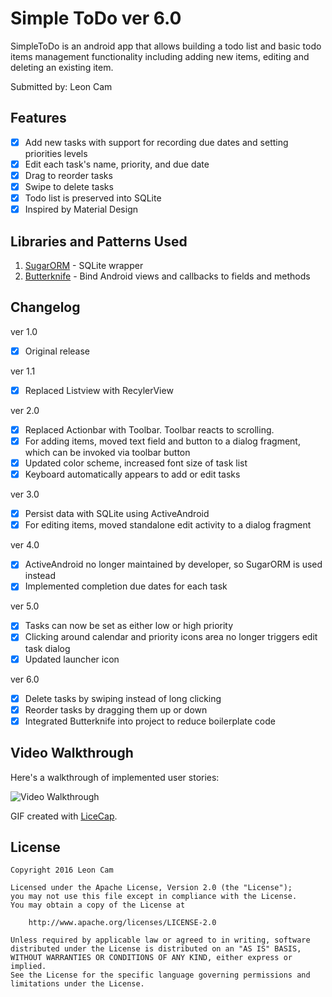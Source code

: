 # Simple ToDo ver 6.0

SimpleToDo is an android app that allows building a todo list and basic todo items management functionality including adding new items, editing and deleting an existing item.

Submitted by: Leon Cam

## Features

* [x] Add new tasks with support for recording due dates and setting priorities levels
* [x] Edit each task's name, priority, and due date
* [x] Drag to reorder tasks
* [x] Swipe to delete tasks
* [x] Todo list is preserved into SQLite
* [x] Inspired by Material Design

## Libraries and Patterns Used

1. [SugarORM](http://satyan.github.io/sugar/) - SQLite wrapper
2. [Butterknife](http://jakewharton.github.io/butterknife/) - Bind Android views and callbacks to fields and methods

## Changelog

ver 1.0
* [x] Original release

ver 1.1
* [x] Replaced Listview with RecylerView

ver 2.0
* [x] Replaced Actionbar with Toolbar.  Toolbar reacts to scrolling.
* [x] For adding items, moved text field and button to a dialog fragment, which can be invoked via toolbar button
* [x] Updated color scheme, increased font size of task list
* [x] Keyboard automatically appears to add or edit tasks

ver 3.0
* [x] Persist data with SQLite using ActiveAndroid
* [x] For editing items, moved standalone edit activity to a dialog fragment

ver 4.0
* [x] ActiveAndroid no longer maintained by developer, so SugarORM is used instead
* [x] Implemented completion due dates for each task

ver 5.0
* [x] Tasks can now be set as either low or high priority
* [x] Clicking around calendar and priority icons area no longer triggers edit task dialog
* [x] Updated launcher icon

ver 6.0
* [x] Delete tasks by swiping instead of long clicking
* [x] Reorder tasks by dragging them up or down
* [x] Integrated Butterknife into project to reduce boilerplate code

## Video Walkthrough 

Here's a walkthrough of implemented user stories:

<img src='http://i.imgur.com/m3Es138.gif' title='Video Walkthrough' width='' alt='Video Walkthrough' />

GIF created with [LiceCap](http://www.cockos.com/licecap/).

## License

    Copyright 2016 Leon Cam

    Licensed under the Apache License, Version 2.0 (the "License");
    you may not use this file except in compliance with the License.
    You may obtain a copy of the License at

        http://www.apache.org/licenses/LICENSE-2.0

    Unless required by applicable law or agreed to in writing, software
    distributed under the License is distributed on an "AS IS" BASIS,
    WITHOUT WARRANTIES OR CONDITIONS OF ANY KIND, either express or implied.
    See the License for the specific language governing permissions and
    limitations under the License.
